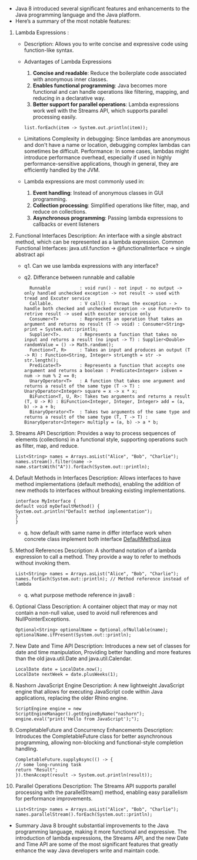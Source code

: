 - Java 8 introduced several significant features and enhancements to the Java programming language and the Java platform. 
- Here’s a summary of the most notable features:
1. Lambda Expressions : 
   - Description: Allows you to write concise and expressive code using function-like syntax.
   - Advantages of Lambda Expressions
       1. **Concise and readable**: Reduce the boilerplate code associated with anonymous inner classes.
       2. **Enables functional programming**: Java becomes more functional and can handle operations like filtering, mapping, and reducing in a declarative way.
       3. **Better support for parallel operations**: Lambda expressions work well with the Streams API, which supports parallel processing easily.

         list.forEach(item -> System.out.println(item));
   -  Limitations
      Complexity in debugging: Since lambdas are anonymous and don't have a name or location, debugging complex lambdas can sometimes be difficult.
      Performance: In some cases, lambdas might introduce performance overhead, especially if used in highly performance-sensitive applications, though in general, they are efficiently handled by the JVM.
   - Lambda expressions are most commonly used in:
     1. **Event handling**: Instead of anonymous classes in GUI programming.
     2. **Collection processing**: Simplified operations like filter, map, and reduce on collections.
     3. **Asynchronous programming**: Passing lambda expressions to callbacks or event listeners

2. Functional Interfaces
   Description: An interface with a single abstract method, which can be represented as a lambda expression.
   Common Functional Interfaces: java.util.function -> @functionalInterface -> single abstract api
   - q1. Can we use lambda expressions with any interface?
   - q2. Differance between runnable and callable

           Runnable           : void run() - not input - no output -> only handled unchecked exception -> not result -> used with tread and Excuter service
           Callable.          : V call() - throws the exception - > handle both checked and unchecked exception -> use Future<V> to retrive result -> used with excuter service only
           Consumer<T>        : Represents an operation that takes an argument and returns no result (T -> void) : Consumer<String> print = System.out::println;
           Supplier<T>.       : Represents a function that takes no input and returns a result (no input -> T) : Supplier<Double> randomValue = () -> Math.random();
           Function<T, R>     : Takes an input and produces an output (T -> R) : Function<String, Integer> strLength = str -> str.length();
           Predicate<T>       : Represents a function that accepts one argument and returns a boolean : Predicate<Integer> isEven = num -> num % 2 == 0;
           UnaryOperator<T>   : A function that takes one argument and returns a result of the same type (T -> T) : UnaryOperator<Integer> square = x -> x * x;
           BiFunction<T, U, R>: Takes two arguments and returns a result (T, U -> R) : BiFunction<Integer, Integer, Integer> add = (a, b) -> a + b;
           BinaryOperator<T>  : Takes two arguments of the same type and returns a result of the same type (T, T -> T) : BinaryOperator<Integer> multiply = (a, b) -> a * b;

3. Streams API
   Description: Provides a way to process sequences of elements (collections) in a functional style, supporting operations such as filter, map, and reduce.

       List<String> names = Arrays.asList("Alice", "Bob", "Charlie");
       names.stream().filter(name -> name.startsWith("A")).forEach(System.out::println);

4. Default Methods in Interfaces
   Description: Allows interfaces to have method implementations (default methods), enabling the addition of new methods to interfaces without breaking existing implementations.
   
       interface MyInterface {
       default void myDefaultMethod() {
       System.out.println("Default method implementation");
       }
       }
   - q. how default with same name in differ interface work when concrete class implement both interface
     [DefaultMethod.java](program/DefaultMethod.java)

5. Method References
   Description: A shorthand notation of a lambda expression to call a method. They provide a way to refer to methods without invoking them.
   
       List<String> names = Arrays.asList("Alice", "Bob", "Charlie");
       names.forEach(System.out::println); // Method reference instead of lambda
   - q. what purpose methode reference in java8 : 

6. Optional Class
   Description: A container object that may or may not contain a non-null value, used to avoid null references and NullPointerExceptions.

       Optional<String> optionalName = Optional.ofNullable(name);
       optionalName.ifPresent(System.out::println);

7. New Date and Time API
   Description: Introduces a new set of classes for date and time manipulation, 
   Providing better handling and more features than the old java.util.Date and java.util.Calendar.
   
       LocalDate date = LocalDate.now();
       LocalDate nextWeek = date.plusWeeks(1);

8. Nashorn JavaScript Engine
   Description: A new lightweight JavaScript engine that allows for executing JavaScript code within Java applications, replacing the older Rhino engine.
   
       ScriptEngine engine = new ScriptEngineManager().getEngineByName("nashorn");
       engine.eval("print('Hello from JavaScript');");

9. CompletableFuture and Concurrency Enhancements
   Description: Introduces the CompletableFuture class for better asynchronous programming, allowing non-blocking and functional-style completion handling.
   
       CompletableFuture.supplyAsync(() -> {
       // some long-running task
       return "Result";
       }).thenAccept(result -> System.out.println(result));

10. Parallel Operations
    Description: The Streams API supports parallel processing with the parallelStream() method, enabling easy parallelism for performance improvements.
    
        List<String> names = Arrays.asList("Alice", "Bob", "Charlie");
        names.parallelStream().forEach(System.out::println);

- Summary
    Java 8 brought substantial improvements to the Java programming language, 
    making it more functional and expressive. The introduction of lambda expressions, 
    the Streams API, and the new Date and Time API are some of the most significant features that greatly enhance the way Java developers write and maintain code.